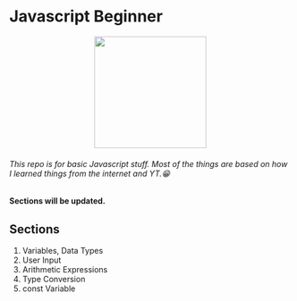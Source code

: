 # Javascript Beginner

<p align="center">
  <img width="200" height="200" src="https://cdn-icons-png.flaticon.com/512/5968/5968292.png">
</p>

###### This repo is for basic Javascript stuff. Most of the things are based on how I learned things from the internet and YT.😁

**Sections will be updated.**

## Sections

1. Variables, Data Types
2. User Input
3. Arithmetic Expressions
4. Type Conversion
5. const Variable
